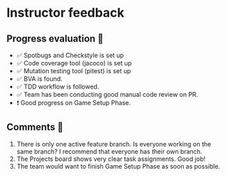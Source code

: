 # Instructor feedback
## Progress evaluation :scroll:
- :white_check_mark: Spotbugs and Checkstyle is set up
- :white_check_mark: Code coverage tool (jacoco) is set up
- :white_check_mark: Mutation testing tool (pitest) is set up
- :white_check_mark: BVA is found.
- :white_check_mark: TDD workflow is followed.
- :white_check_mark: Team has been conducting good manual code review on PR.
- :exclamation: Good progress on Game Setup Phase.

## Comments :speech_balloon:
1) There is only one active feature branch. 
Is everyone working on the same branch?
I recommend that everyone has their own branch.
2) The Projects board shows very clear task assignments. Good job!
3) The team would want to finish Game Setup Phase as soon as possible.